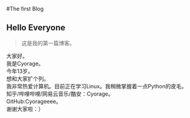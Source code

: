 #The first Blog
## Hello Everyone
>这是我的第一篇博客。

大家好。  
我是Cyorage。  
今年13岁。  
想和大家扩个列。  
我非常热爱计算机。目前正在学习Linux。我稍微掌握着一点Python的皮毛。  
知乎/哔哩哔哩/网易云音乐/酷安：Cyorage。  
GitHub:Cyorageeee。  
谢谢大家啦：）

